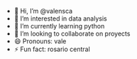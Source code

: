 - 👋 Hi, I’m @valensca
- 👀 I’m interested in data analysis
- 🌱 I’m currently learning python
- 💞️ I’m looking to collaborate on proyects
- 😄 Pronouns: vale
- ⚡ Fun fact: rosario central

<!---
valensca/valensca is a ✨ special ✨ repository because its `README.md` (this file) appears on your GitHub profile.
You can click the Preview link to take a look at your changes.
--->
